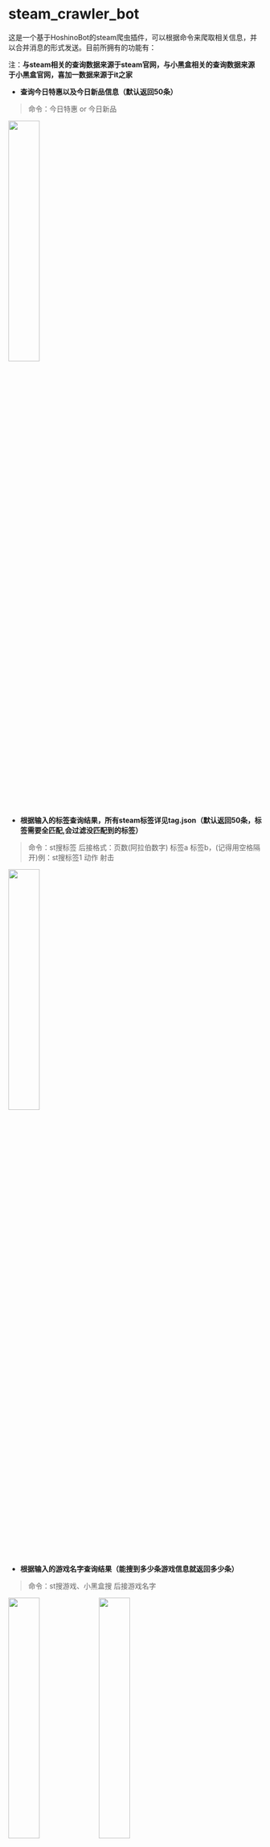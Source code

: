 # steam_crawler_bot
这是一个基于HoshinoBot的steam爬虫插件，可以根据命令来爬取相关信息，并以合并消息的形式发送。目前所拥有的功能有：

注：**与steam相关的查询数据来源于steam官网，与小黑盒相关的查询数据来源于小黑盒官网，喜加一数据来源于it之家**

- **查询今日特惠以及今日新品信息（默认返回50条）**
> 命令：今日特惠 or 今日新品

<img src="https://z3.ax1x.com/2021/06/29/RdOwkV.jpg" width = "35%" height = "35%" align=center />

- **根据输入的标签查询结果，所有steam标签详见tag.json（默认返回50条，标签需要全匹配,会过滤没匹配到的标签）**
> 命令：st搜标签 后接格式：页数(阿拉伯数字) 标签a 标签b，(记得用空格隔开)例：st搜标签1 动作 射击

<img src="https://z3.ax1x.com/2021/06/29/RdOsl4.jpg" width = "35%" height = "35%" align=center />

- **根据输入的游戏名字查询结果（能搜到多少条游戏信息就返回多少条）**
> 命令：st搜游戏、小黑盒搜 后接游戏名字

<img src="https://z3.ax1x.com/2021/06/29/RdORTx.jpg" width = "35%" height = "35%" align=center />
<img src="https://z3.ax1x.com/2021/07/27/WIGfLF.jpg" width = "35%" height = "35%" align=center />

- **小黑盒数据查询，包含了爬取到的游戏是否处于史低以及是否新史低的信息**
> 命令：小黑盒查询/小黑盒查询页（后接阿拉伯数字）

<img src="https://z3.ax1x.com/2021/07/04/Rfrq7q.jpg" width = "35%" height = "35%" align=center />

- **喜加一信息获取以及推送服务**
> 命令：喜加一资讯（后接阿拉伯数字）

> 命令：开启 or 关闭喜加一提醒（需要群管理员或者机器人管理员权限）

<img src="https://z3.ax1x.com/2021/08/05/feTS54.png" width = "35%" height = "35%" align=center />

**更多详细请发送"st机器人帮助"获取**

**使用方法：**

在HoshinoBot的modules文件夹下新建一个steam_crawler_bot文件夹，并将本项目的文件复制进去，然后在hoshino/config/\_\_bot\_\_.py中的MODULES_ON中添加'steam_crawler_bot'

HoshinoBot的部署详见[HoshinoBot](https://github.com/Ice-Cirno/HoshinoBot)

# 更新

2021.8.19 优化喜加一爬虫的数据处理

2021.8.5 新增喜加一信息推送及查询功能

2021.7.27 新增小黑盒搜游戏功能，可以返回在小黑盒搜到的游戏结果。在源自小黑盒的数据结果中新增了折扣比以及打折截止日期

<img src="https://z3.ax1x.com/2021/07/27/WIJfpt.jpg" width = "35%" height = "35%" align=center />

2021.7.15 修复小黑盒查询可能会报错的情况，抛弃原本文本缓存机制，精简代码（怎么这垃圾插件代码越写越少

2021.7.11 改善tag.json的数据结构，使其读取更方便快速。在来源自steam的搜索结果中新增了折扣比、用户评测以及热门用户自定义标签三项信息

<img src="https://z3.ax1x.com/2021/07/11/W9zAUO.jpg" width = "35%" height = "35%" align=center />

2021.7.7 有个定时任务似乎会造成hoshino程序卡死，先暂时删除该定时任务，后续再考虑解决方案

2021.7.4 新增了小黑盒数据爬取功能，优化了一些报错的提示，以及使代码规范化了一些

# 计划

或许会加入更多奇奇怪怪的功能，欢迎提交pr或issue来告诉我你们希望能加入什么功能
